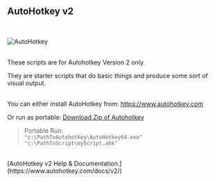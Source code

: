 
AutoHotkey v2
---
<br>

![AutoHotkey](https://www.autohotkey.com/static/ahk_logo.svg)
<br>
<br>

These scripts are for Autohotkey Version 2 only.

They are starter scripts that do basic things and produce some sort of visual output.
<br>
<br>

You can either install AutoHotkey from: https://www.autohotkey.com





Or run as portable: [Download Zip of Autohotkey](https://www.autohotkey.com/download/)


>Portable Run:<br>
>`"c:\PathToAutohotkey\AutoHotkey64.exe" "c:\PathToScript\myScript.ahk"`

<br>
[AutoHotkey v2 Help & Documentation.](https://www.autohotkey.com/docs/v2/)